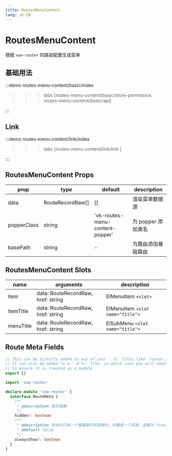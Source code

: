 ```yaml
--- 
title: RoutesMenuContent
lang: zh-CN
---
```


# RoutesMenuContent

根据 `vue-router` 的路由配置生成菜单


## 基础用法

:::demo 
routes-menu-content/basic/index
>>>tabs
[routes-menu-content/basic/store-permission, routes-menu-content/basic/api]
>>>
:::

## Link

:::demo 
routes-menu-content/link/index
>>>tabs
[routes-menu-content/link/link ]
>>>
:::

## RoutesMenuContent Props

|prop|type|default|description|
|-|-|-|-|
| data | RouteRecordRaw[] | [] | 渲染菜单数据源 |
| popperClass | string | 'vk-routes-menu-content-popper' | 为 popper 添加类名|
| basePath | string | - | 为路由添加基础路由 |


## RoutesMenuContent Slots
| name | arguments | description |
| - | - | - |
| item | data: RouteRecordRaw, href: string | ElMenuItem `<slot>` |
| itemTitle | data: RouteRecordRaw, href: string | ElMenuItem `<slot name="title">` |
| menuTitle | data: RouteRecordRaw, href: string | ElSubMenu `<slot name="title">` |

## Route Meta Fields

```ts
// This can be directly added to any of your `.ts` files like `router.ts`
// It can also be added to a `.d.ts` file, in which case you will need to add an export
// to ensure it is treated as a module
export {}

import 'vue-router'

declare module 'vue-router' {
  interface RouteMeta {
    /**
     * @description 是否隐藏
     */
    hidden?: boolean
    /**
     * @description 多级中只有一个需要展示的菜单时，折叠成一个菜单，设置为 true 时不折叠
     * @default false 
     */
    alwaysShow?: boolean
  }
}
```